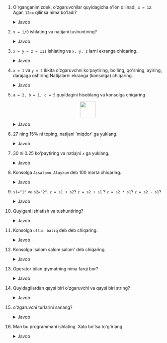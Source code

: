  1. O'rganganimizdek, o'zgaruvchilar quyidagicha e'lon qilinadi, `x = 12`. Agar. `12=x` 
    qilinsa nima bo'ladi?
    <details><summary>Javob</summary>
        O'zgaruvchi nomi son bolishi mumkin emas.
    </details>
    
 2. `x = 1/0` ishlating va natijani tushuntiring?
     <details><summary>Javob</summary>
        Nolga bo'lish mumkin emas.
    </details>
 
 3. `x = y = z = 111` ishlating va `x, y, z` larni ekranga chiqaring.
       <details><summary>Javob</summary>

     ```python
        x = y = z = 111
        print(x, y, z)
     ```
      `x, y, z` hammasi 111 ni oladi.
    </details>
 4. `x = 1` va `y = 2` ikkita o'zgaruvchni ko'paytiring, bo'ling, qo'shing, ayiring, darajaga oshiring
    Natijalarni ekranga (konsolga) chiqaring.
    <details><summary>Javob</summary>

    ```python
    x = 1
    y = 2
    z = x * y
    b = x / y
    q = x + y
    a = x - y
    d = x ** y
    print(z, b, q, a, d)

    ```
      </details>
 
 5. `a = 2, b = 1, c = 5` quyidagini hisoblang va konsolga chiqaring
    
    <p align="center">
    <img src="https://user-images.githubusercontent.com/24993718/122658278-2654ef00-d163-11eb-95be-817d63587a00.png" height=50>
    </p>

    <details><summary>Javob</summary>

     ```python
    # 1-usul
    a = 2
    b = 10
    c = 5
    x1 = -(-b + (b ** 2 - 4 * c * a) ** (1 / 2)) / (2 * a)
    x2 = -(-b - (b ** 2 - 4 * c * a) ** (1 / 2)) / (2 * a)
    
    print(x1, x2)
    
    # x1 = 0.5635083268962915 x2 = 4.436491673103708
    
    
    # 2-usul
    
    ildiz = (b ** 2 - 4 * c * a) ** (1 / 2)
    maxraj = 2 * a
    
    x1 = -(-b + ildiz)/maxraj
    x2 = -(-b - ildiz)/maxraj
    
    print(x1, x2)
    
    # x1 = 0.5635083268962915 x2 = 4.436491673103708
     ```
    </details>
    
 6. 27 ning 15% ni toping, natijani 'miqdor' ga yuklang.
    <details><summary>Javob</summary>

     ```python
      
    a = 27
    b = 15
    miqdor = (a * b) / 100
    print(miqdor)
    # 4.05
     ```
    </details>
 7. 30 ni 0.25 ko'paytiring va natiajni `x` ga yuklang.
    <details><summary>Javob</summary>

    ```python
       x = 30 * 0.25
       print(x)
    ```
    </details>
 8. Konsolga `Assalomu Alaykum` deb 100 marta chiqaring.
    <details><summary>Javob</summary>
    ```python
       x = "Assalomu Alaykum"
       b = x * 100
       print(b)
    ```
    </details>
 9. `s1="1"` va `s2="2"`. `z = s1 + s2`? `z = s2 + s1` ? `z = s2 * s1`? `z = s2 - s1`?
    <details><summary>Javob</summary>

     ```python
       s1 = "1"
       s2 = "2"
       z = s1 + s2  12
       z = s2 + s1  21
       z = s2 * s1  kopaytirib bolmaydi
       z = s1 - s2   ayirib bolmaydi
       print(x)
     ```
     </details>
 10. Quyigani ishlatish va tushuntiring?
     <details><summary>Javob</summary> 
 
        ```python
          s = "salom"
          s = s + s
          print(s) 
          salomsalom
        ```
     </details>
 11. Konsolga `oltin baliq` deb deb chiqaring.
    <details><summary>Javob</summary>

     ```python
         x = "oltin baliq"
         print(x)
     ```
     </details>
 12. Konsolga 'salom salom salom' deb chiqaring.
    <details><summary>Javob</summary>

     ```python
       x = "salom"
       y = " "
       z = (x + y) * 3
       print(x)
       # salom salom salom
     ```
     </details>
 13. Operator bilan qiymatning nima farqi bor?
     <details><summary>Javob</summary>
 
      ```python
         4 + 5 = 9
         operator + 
         qiymat  9
      ```
     </details>
 14. Quyidagilardan qaysi biri o'zgaruvchi va qaysi biri string?
     <details><summary>Javob</summary>
         yashik       ozgaruvchi
        'yashik'     string
     </details>
 15. o'zgaruvchi turlarini sanang?
     <details><summary>Javob</summary>
      str float int
     </details>
 16. Man bu programmani ishlating. Xato bo'lsa to'g'irlang.
     <details><summary>Javob</summary>
 
       ```python
          print(2 + '2')
         to'girlash print('2' + '2') # 22 yoki print(2 + 2) # 
       ```
     </details>